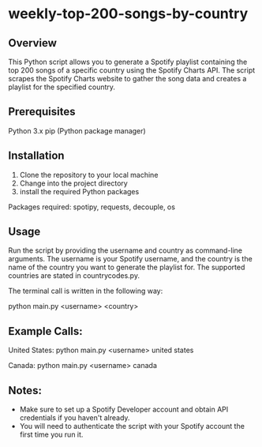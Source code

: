 # weekly-top-200-songs-by-country
## Overview

This Python script allows you to generate a Spotify playlist containing the top 200 songs of a specific country using the Spotify Charts API. The script scrapes the Spotify Charts website to gather the song data and creates a playlist for the specified country.

## Prerequisites
Python 3.x
pip (Python package manager)

## Installation
1. Clone the repository to your local machine
2. Change into the project directory
3. install the required Python packages

Packages required: spotipy, requests, decouple, os

## Usage
Run the script by providing the username and country as command-line arguments. The username is your Spotify username, and the country is the name of the country you want to generate the playlist for. The supported countries are stated in countrycodes.py. 

The terminal call is written in the following way: 

python main.py &lt;username&gt; &lt;country&gt;

## Example Calls:
United States: python main.py &lt;username&gt; united states

Canada: python main.py &lt;username&gt; canada

## Notes:
- Make sure to set up a Spotify Developer account and obtain API credentials if you haven't already.
- You will need to authenticate the script with your Spotify account the first time you run it.
